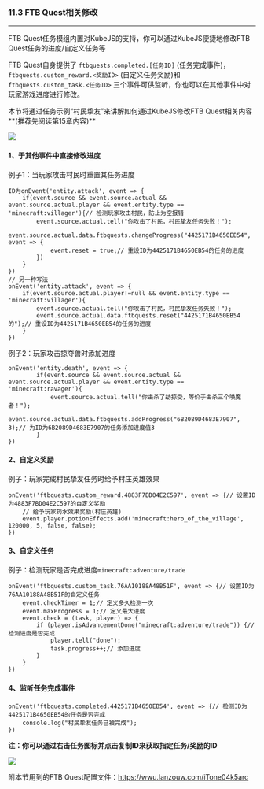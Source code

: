 ### 11.3 FTB Quest相关修改

------

FTB Quest任务模组内置对KubeJS的支持，你可以通过KubeJS便捷地修改FTB Quest任务的进度/自定义任务等

FTB Quest自身提供了 `ftbquests.completed.[任务ID]` (任务完成事件)， `ftbquests.custom_reward.<奖励ID>` (自定义任务奖励)和 `ftbquests.custom_task.<任务ID>` 三个事件可供监听，你也可以在其他事件中对玩家游戏进度进行修改。

本节将通过任务示例“村民挚友”来讲解如何通过KubeJS修改FTB Quest相关内容**(推荐先阅读第15章内容)**

![](https://m1.miaomc.cn/uploads/20220509_ed5c881d5875b.png)

#### **1、于其他事件中直接修改进度**

例子1：当玩家攻击村民时重置其任务进度

```
ID为onEvent('entity.attack', event => {
	if(event.source && event.source.actual && event.source.actual.player && event.entity.type == 'minecraft:villager'){// 检测玩家攻击村民，防止为空报错
        event.source.actual.tell("你攻击了村民，村民挚友任务失败！");
        event.source.actual.data.ftbquests.changeProgress("4425171B4650EB54", event => {
            event.reset = true;// 重设ID为4425171B4650EB54的任务的进度
        })
    }
})
// 另一种写法
onEvent('entity.attack', event => {
	if(event.source.actual.player!=null && event.entity.type == 'minecraft:villager'){
        event.source.actual.tell("你攻击了村民，村民挚友任务失败！");
        event.source.actual.data.ftbquests.reset("4425171B4650EB54的");// 重设ID为4425171B4650EB54的任务的进度
    }
})
```

例子2：玩家攻击掠夺兽时添加进度

```
onEvent('entity.death', event => {
    	if(event.source && event.source.actual && event.source.actual.player && event.entity.type == 'minecraft:ravager'){
            event.source.actual.tell("你击杀了劫掠受，等价于击杀三个唤魔者！");
            event.source.actual.data.ftbquests.addProgress("6B2089D4683E7907", 3);// 为ID为6B2089D4683E7907的任务添加进度值3
        }
})
```

#### 2、自定义奖励

例子：玩家完成村民挚友任务时给予村庄英雄效果

```
onEvent('ftbquests.custom_reward.4883F7BD04E2C597', event => {// 设置ID为4883F7BD04E2C597的自定义奖励
    // 给予玩家药水效果奖励(村庄英雄)
    event.player.potionEffects.add('minecraft:hero_of_the_village', 120000, 5, false, false);
})
```

#### 3、自定义任务

例子：检测玩家是否完成进度`minecraft:adventure/trade`

```
onEvent('ftbquests.custom_task.76AA10188A48B51F', event => {// 设置ID为76AA10188A48B51F的自定义任务
    event.checkTimer = 1;// 定义多久检测一次
    event.maxProgress = 1;// 定义最大进度
    event.check = (task, player) => {
        if (player.isAdvancementDone("minecraft:adventure/trade")) {// 检测进度是否完成
            player.tell("done");
            task.progress++;// 添加进度
        }
    }
})
```

#### 4、监听任务完成事件

```
onEvent('ftbquests.completed.4425171B4650EB54', event => {// 检测ID为4425171B4650EB54的任务是否完成
    console.log("村民挚友任务已被完成");
})
```

**注：你可以通过右击任务图标并点击复制ID来获取指定任务/奖励的ID**

![](https://m1.miaomc.cn/uploads/20220509_5f8ec1de2bc00.png)



附本节用到的FTB Quest配置文件：https://wwu.lanzouw.com/iTone04k5arc